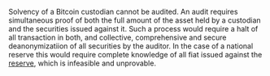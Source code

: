 Solvency of a Bitcoin custodian cannot be audited. An audit requires simultaneous proof of both the full amount of the asset held by a custodian and the securities issued against it. Such a process would require a halt of all transaction in both, and collective, comprehensive and secure deanonymizatiion of all securities by the auditor. In the case of a national reserve this would require complete knowledge of all fiat issued against the [reserve](Reservation-Principle), which is infeasible and unprovable.